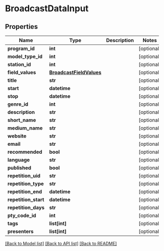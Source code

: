 # BroadcastDataInput

## Properties
Name | Type | Description | Notes
------------ | ------------- | ------------- | -------------
**program_id** | **int** |  | [optional] 
**model_type_id** | **int** |  | [optional] 
**station_id** | **int** |  | [optional] 
**field_values** | [**BroadcastFieldValues**](BroadcastFieldValues.md) |  | [optional] 
**title** | **str** |  | [optional] 
**start** | **datetime** |  | [optional] 
**stop** | **datetime** |  | [optional] 
**genre_id** | **int** |  | [optional] 
**description** | **str** |  | [optional] 
**short_name** | **str** |  | [optional] 
**medium_name** | **str** |  | [optional] 
**website** | **str** |  | [optional] 
**email** | **str** |  | [optional] 
**recommended** | **bool** |  | [optional] 
**language** | **str** |  | [optional] 
**published** | **bool** |  | [optional] 
**repetition_uid** | **str** |  | [optional] 
**repetition_type** | **str** |  | [optional] 
**repetition_end** | **datetime** |  | [optional] 
**repetition_start** | **datetime** |  | [optional] 
**repetition_days** | **str** |  | [optional] 
**pty_code_id** | **int** |  | [optional] 
**tags** | **list[int]** |  | [optional] 
**presenters** | **list[int]** |  | [optional] 

[[Back to Model list]](../README.md#documentation-for-models) [[Back to API list]](../README.md#documentation-for-api-endpoints) [[Back to README]](../README.md)


